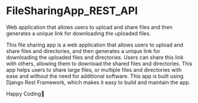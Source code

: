 # FileSharingApp_REST_API
Web application that allows users to upload and share files and then generates a unique link for downloading the uploaded files.

This file sharing app is a web application that allows users to upload and share files and directories,
and then generates a unique link for downloading the uploaded files and directories. 
Users can share this link with others, allowing them to download the shared files and directories. 
This app helps users to share large files, or multiple files and directories with ease and without the need for additional software. 
This app is built using Django Rest Framework, which makes it easy to build and maintain the app.


Happy Coding🖤

